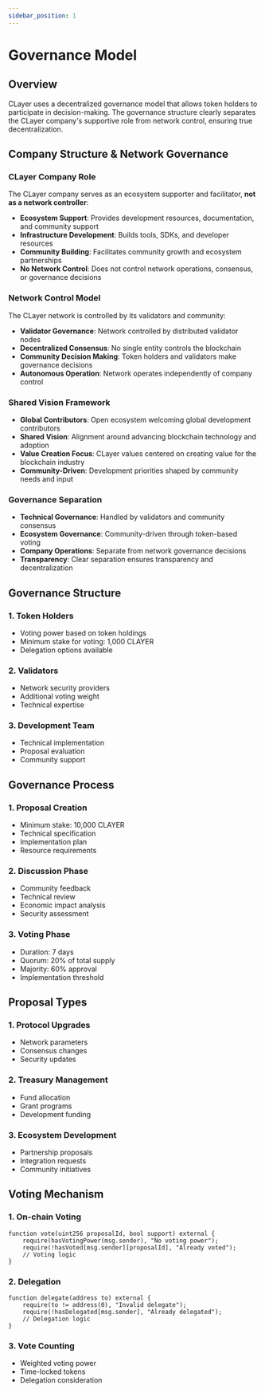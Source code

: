 ```yaml
---
sidebar_position: 1
---
```


# Governance Model

## Overview

CLayer uses a decentralized governance model that allows token holders to participate in decision-making. The governance structure clearly separates the CLayer company's supportive role from network control, ensuring true decentralization.

## Company Structure & Network Governance

### CLayer Company Role
The CLayer company serves as an ecosystem supporter and facilitator, **not as a network controller**:

- **Ecosystem Support**: Provides development resources, documentation, and community support
- **Infrastructure Development**: Builds tools, SDKs, and developer resources
- **Community Building**: Facilitates community growth and ecosystem partnerships
- **No Network Control**: Does not control network operations, consensus, or governance decisions

### Network Control Model
The CLayer network is controlled by its validators and community:

- **Validator Governance**: Network controlled by distributed validator nodes
- **Decentralized Consensus**: No single entity controls the blockchain
- **Community Decision Making**: Token holders and validators make governance decisions
- **Autonomous Operation**: Network operates independently of company control

### Shared Vision Framework
- **Global Contributors**: Open ecosystem welcoming global development contributors
- **Shared Vision**: Alignment around advancing blockchain technology and adoption
- **Value Creation Focus**: CLayer values centered on creating value for the blockchain industry
- **Community-Driven**: Development priorities shaped by community needs and input

### Governance Separation
- **Technical Governance**: Handled by validators and community consensus
- **Ecosystem Governance**: Community-driven through token-based voting
- **Company Operations**: Separate from network governance decisions
- **Transparency**: Clear separation ensures transparency and decentralization

## Governance Structure

### 1. Token Holders
- Voting power based on token holdings
- Minimum stake for voting: 1,000 CLAYER
- Delegation options available

### 2. Validators
- Network security providers
- Additional voting weight
- Technical expertise

### 3. Development Team
- Technical implementation
- Proposal evaluation
- Community support

## Governance Process

### 1. Proposal Creation
- Minimum stake: 10,000 CLAYER
- Technical specification
- Implementation plan
- Resource requirements

### 2. Discussion Phase
- Community feedback
- Technical review
- Economic impact analysis
- Security assessment

### 3. Voting Phase
- Duration: 7 days
- Quorum: 20% of total supply
- Majority: 60% approval
- Implementation threshold

## Proposal Types

### 1. Protocol Upgrades
- Network parameters
- Consensus changes
- Security updates

### 2. Treasury Management
- Fund allocation
- Grant programs
- Development funding

### 3. Ecosystem Development
- Partnership proposals
- Integration requests
- Community initiatives

## Voting Mechanism

### 1. On-chain Voting
```solidity
function vote(uint256 proposalId, bool support) external {
    require(hasVotingPower(msg.sender), "No voting power");
    require(!hasVoted[msg.sender][proposalId], "Already voted");
    // Voting logic
}
```

### 2. Delegation
```solidity
function delegate(address to) external {
    require(to != address(0), "Invalid delegate");
    require(!hasDelegated[msg.sender], "Already delegated");
    // Delegation logic
}
```

### 3. Vote Counting
- Weighted voting power
- Time-locked tokens
- Delegation consideration
```